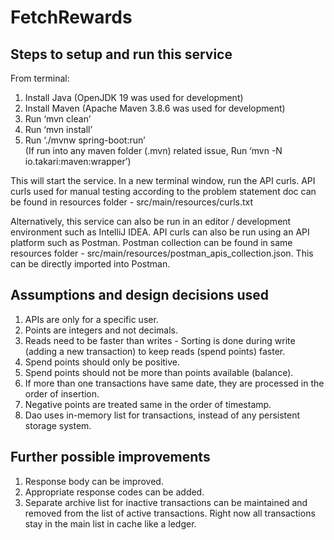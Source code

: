 # FetchRewards

## Steps to setup and run this service ##
From terminal:
1. Install Java (OpenJDK 19 was used for development)
2. Install Maven (Apache Maven 3.8.6 was used for development)
3. Run ‘mvn clean’
4. Run ‘mvn install’
5. Run ‘./mvnw spring-boot:run’<br>
(If run into any maven folder (.mvn) related issue, Run ‘mvn -N io.takari:maven:wrapper’)

This will start the service. In a new terminal window, run the API curls.
API curls used for manual testing according to the problem statement doc can be found in resources folder - src/main/resources/curls.txt

Alternatively, this service can also be run in an editor / development environment such as IntelliJ IDEA.
API curls can also be run using an API platform such as Postman. Postman collection can be found in same resources folder - src/main/resources/postman_apis_collection.json. This can be directly imported into Postman.

## Assumptions and design decisions used ##
1. APIs are only for a specific user.
2. Points are integers and not decimals.
3. Reads need to be faster than writes - Sorting is done during write (adding a new transaction) to keep reads (spend points) faster.
4. Spend points should only be positive.
5. Spend points should not be more than points available (balance).
6. If more than one transactions have same date, they are processed in the order of insertion.
7. Negative points are treated same in the order of timestamp.
8. Dao uses in-memory list for transactions, instead of any persistent storage system.

## Further possible improvements ##
1. Response body can be improved.
2. Appropriate response codes can be added.
3. Separate archive list for inactive transactions can be maintained and removed from the list of active transactions. Right now all transactions stay in the main list in cache like a ledger.
